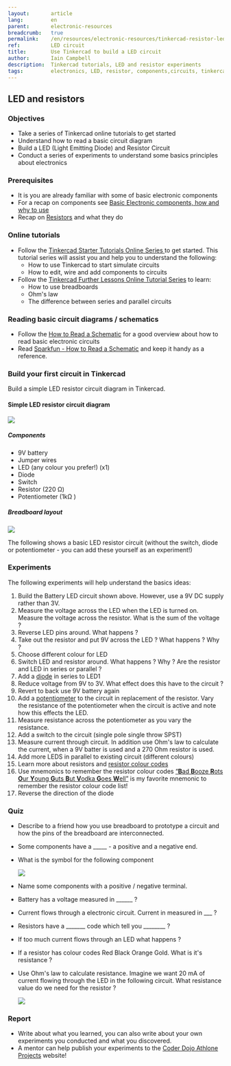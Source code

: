 ```yaml
---
layout:       article
lang:         en
parent:       electronic-resources
breadcrumb:   true
permalink:    /en/resources/electronic-resources/tinkercad-resistor-led
ref:          LED circuit
title:        Use Tinkercad to build a LED circuit
author:       Iain Campbell
description:  Tinkercad tutorials, LED and resistor experiments
tags:         electronics, LED, resistor, components,circuits, tinkercad
---
```


## LED and resistors

### Objectives
* Take a series of Tinkercad online tutorials to get started
* Understand how to read a basic circuit diagram
* Build a LED (Light Emitting Diode) and Resistor Circuit 
* Conduct a series of experiments to understand some basics principles about electronics

### Prerequisites
* It is you are already familiar with some of basic electronic components 
* For a recap on components see [Basic Electronic components, how and why to use](https://www.youtube.com/watch?v=6UTOTgbJ_8E)
* Recap on [Resistors](https://kids.kiddle.co/Resistor) and what they do

### Online tutorials 
* Follow the [Tinkercad Starter Tutorials Online Series ](https://www.tinkercad.com/learn/circuits/learning) to get started. This tutorial series will assist you and help you to understand the following:
  * How to use Tinkercad to start simulate circuits
  * How to edit, wire and add components to circuits
* Follow the [Tinkercad Further Lessons Online Tutorial Series](https://www.tinkercad.com/learn/circuits/lessons) to learn: 
   * How to use breadboards
   * Ohm's law
   * The difference between series and parallel circuits
   
### Reading basic circuit diagrams / schematics

* Follow the [How to Read a Schematic](https://www.youtube.com/watch?v=_HZ-EQ8Hc8E ) for a good overview about how to read basic electronic circuits
* Read [Sparkfun - How to Read a Schematic](https://learn.sparkfun.com/tutorials/how-to-read-a-schematic/all) and keep it handy as a reference. 

### Build your first circuit in Tinkercad

Build a simple LED resistor circuit diagram in Tinkercad.

#### Simple LED resistor circuit diagram

<img class="img-fluid" src="{{'assets/posts/2019-02-12-tinkercad-resistor-led/battery-led-resistor.png' | relative_url}}"/>

##### Components
* 9V battery
* Jumper wires
* LED (any colour you prefer!) (x1)
* Diode
* Switch
* Resistor (220 Ω)
* Potentiometer (1kΩ )


##### Breadboard layout

<img class="img-fluid" src="{{'assets/posts/2019-02-12-tinkercad-resistor-led/resistorLED.png' | relative_url}}"/>

The following shows a basic LED resistor circuit (without the switch, diode or potentiometer - you can add these yourself as an experiment!)



### Experiments

The following experiments will help understand the basics ideas:

1. Build the Battery LED circuit shown above. However, use a 9V DC supply rather than 3V.
2. Measure the voltage across the LED when the LED is turned on. Measure the voltage across the resistor. What is the sum of the voltage ?
3. Reverse LED pins around. What happens ?
4. Take out the resistor and put 9V across the LED ? What happens ? Why ?
5. Choose different colour for LED
6. Switch LED and resistor around. What happens ? Why ? Are the resistor and LED in series or parallel ?
7. Add a [diode](https://kids.kiddle.co/Diode) in series to LED1
8. Reduce voltage from 9V to 3V. What effect does this have to the circuit ?
9. Revert to back use 9V battery again
10. Add a [potentiometer](https://www.youtube.com/watch?v=7xiHtAwyFgc) to the circuit in replacement of the resistor. Vary the resistance of the potentiometer when the circuit is active and note how this effects the LED.
11. Measure resistance across the potentiometer as you vary the resistance. 
12. Add a switch to the circuit (single pole single throw SPST)
12. Measure current through circuit. In addition use Ohm's law to calculate the current, when a 9V batter is used and a 270 Ohm resistor is used.
13. Add more LEDS in parallel to existing circuit (different colours)
14. Learn more about resistors and [resistor colour codes](http://www.resistor-calculator.com/)
15. Use mnemonics to remember the resistor colour codes  [“**B**ad **B**ooze **R**ots **O**ur **Y**oung **G**uts **B**ut **V**odka **G**oes **W**ell”](https://en.wikipedia.org/wiki/List_of_electronic_color_code_mnemonics) is my favorite mnemonic to remember the resistor colour code list!
16. Reverse the direction of the diode

### Quiz

* Describe to a friend how you use breadboard to prototype a circuit and how the pins of the breadboard are interconnected.
* Some components have a _____ - a positive and a negative end.
* What is the symbol for the following component
   
   <img class="img-fluid" src="{{'assets/posts/2019-02-12-tinkercad-resistor-led/cap.png' | relative_url}}"/>

* Name some components with a positive / negative terminal.
* Battery has a voltage measured in ______ ?
* Current flows through a electronic circuit. Current in measured in ___ ?
* Resistors have a _______ code which tell you ________ ?
* If too much current flows through an LED what happens ?
* If a resistor has colour codes Red Black Orange Gold. What is it's resistance ?
* Use Ohm's law to calculate resistance.  Imagine we want 20 mA of current flowing through the LED in the following circuit. What resistance value do we need for the resistor ?

   <img class="img-fluid" src="{{'assets/posts/2019-02-12-tinkercad-resistor-led/quiz_findResistance.png' | relative_url}}"/>


### Report 

* Write about what you learned, you can also write about your own experiments you conducted and what you discovered. 
* A mentor can help publish your experiments to the [Coder Dojo Athlone Projects](https://coderdojoathlone.com/en/projects/) website!
